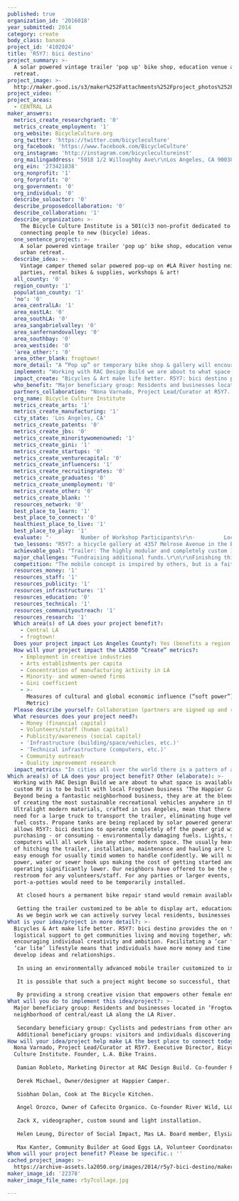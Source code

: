 ```yaml
---
published: true
organization_id: '2016018'
year_submitted: 2014
category: create
body_class: banana
project_id: '4102024'
title: 'R5Y7: bici destino'
project_summary: >-
  A solar powered vintage trailer 'pop up' bike shop, education venue and urban
  retreat.
project_image: >-
  http://maker.good.is/s3/maker%252Fattachments%252Fproject_photos%252Fimages%252F22378%252Fdisplay%252Fr5y7collage.jpg=c570x385
project_video: ''
project_areas:
  - CENTRAL LA
maker_answers:
  metrics_create_researchgrant: '0'
  metrics_create_employment: '1'
  org_website: BicycleCulture.org
  org_twitter: 'https://twitter.com/bicycleculture'
  org_facebook: 'https://www.facebook.com/BicycleCulture'
  org_instagram: 'http://instagram.com/bicyclecultureinst'
  org_mailingaddress: "5918 1/2 Willoughby Ave\r\nLos Angeles, CA 90038"
  org_ein: '273421838'
  org_nonprofit: '1'
  org_forprofit: '0'
  org_government: '0'
  org_individual: '0'
  describe_soloactor: '0'
  describe_proposedcollaboration: '0'
  describe_collaboration: '1'
  describe_organization: >-
    The Bicycle Culture Institute is a 501(c)3 non-profit dedicated to
    connecting people to new (bicycle) ideas.
  one_sentence_project: >-
    A solar powered vintage trailer 'pop up' bike shop, education venue and
    urban retreat.
  describe_idea: >-
    Vintage camper themed solar powered pop-up on #LA River hosting neighborhood
    parties, rental bikes & supplies, workshops & art!
  all_county: '0'
  region_county: '1'
  population_county: '1'
  'no': '0'
  area_centralLA: '1'
  area_eastLA: '0'
  area_southLA: '0'
  area_sangabrielvalley: '0'
  area_sanfernandovalley: '0'
  area_southbay: '0'
  area_westside: '0'
  'area_other:': '0'
  area_other_blank: frogtown!
  more_detail: "A “Pop up” or temporary bike shop & gallery will encourage people to bicycle along the LA river bike path from areas far outside the immediate neighborhood. Through workshops and signage we can reduce the number of collisions between walkers and cyclists – people passing through the neighborhood versus residents. By utilizing a custom vintage style trailer, we’re able to delight the imagination attract artist and design enthusiasts, or simply anyone who loves beautiful outdoor experiences along the LA River. LA City sponsored plans call for art installations, garden projects, infrastructure improvements – but none have included bicycles. That’s crazy!\r\n\r\nLet's blend art, education & practical support to make LA the best place to CREATE."
  implement: "Working with RAC Design Build we are about to what space is available. The custom RV is to be built with local Frogtown business ‘The Happier Camper.’ Beyond being a fantastic neighborhood business, they are at the bleeding edge of creating the most sustainable recreational vehicles anywhere in the world. Ultralight modern materials, crafted in Los Angeles, mean that there is no need for a large truck to transport the trailer, eliminating huge vehicle and fuel costs. Propane tanks are being replaced by solar powered generators. This allows R5Y7: bici destino to operate completely off the power grid without purchasing - or consuming - environmentally damaging fuels. Lights, sound and computers will all work like any other modern space. The usually heavy tasks of hitching the trailer, installation, maintenance and hauling are light and easy enough for usually timid women to handle confidently. We will not need power, water or sewer hook ups making the cost of getting started and operating significantly lower. Our neighbors have offered to be the go-to restroom for any volunteers/staff. For any parties or larger events, port-a-potties would need to be temporarily installed. \r\n\r\nAt closed hours a permanent bike repair stand would remain available to anyone along the bike path, further increasing our ability to help act as a vital resource beyond the limits of open hours. \r\n\r\nGetting the trailer customized to be able to display art, educational materials and bike products will be the longest and most complicated part of becoming fully operational in the community. Alongside the trailer rental bikes are lined up next to the repair stand and storage shed. Attention to design and aesthetics go into everything, including placement of all materials reinforce our idea of the installation as a creative urban retreat. R5Y7: bici destination - for cyclists, artists and LA river lovers. By evoking a retro camping aesthetic the cost of creating a beautiful installation is far less and the sense of relaxation and oasis is enhanced. We take our inspiration from classic American summer camps, with outdoor hanging lights to signify a special event, access to untamed nature as a way to recharge and a judgement free space to learn, create, explore and experiment. \r\nAs we begin work we can actively survey local residents, businesses and people along the bike path. This will influence our priorities and focus in scheduling workshops and other outreach in the coming year. \r\n"
  impact_create: "Bicycles & Art make life better. R5Y7: bici destino provides the on the ground logistical support to get communities living and moving together, while encouraging individual creativity and ambition. Facilitating a ‘car free’ or ‘car lite’ lifestyle means that individuals have more money and time to develop ideas and relationships.\r\n\r\nIn using an environmentally advanced mobile trailer customized to inspire fun and imagination, we not only facilitate increasing use of the bike path and surrounding area; but pave the way for other creative endeavors to become possible using the same low-cost/highly creative approach to rapid concept development. We will be the first to use this specific combination of an ultralight mobile structure that is fully solar powered and capable of performing all the rugged tasks of mechanical support while also evoking the playful spirit of a vintage travel trailer.\r\n\r\nIt is possible that such a project might become so successful, that it moves or expands to other neighborhoods; providing the same active transportation support and creative ‘placemaking’ that is rapidly becoming one of the most effective tools in developing healthy, people-first urban development. Regardless of how the trailer, or the concept of R5Y7: bici destino develops, the positive impact of increasing LA River path usage, active transit, education and recreation will resonate with lasting results.\r\n\r\nBy providing a strong creative vision that empowers other female entrepreneurs and young people interested in bicycles, art or urban development – we cannot yet imagine the ideas and incomes that naturally happen when other people see what is possible!"
  who_benefit: "Major beneficiary group: Residents and businesses located in ‘Frogtown’ neighborhood of central/east LA along the LA River.\r\n\r\nSecondary beneficiary group: Cyclists and pedestrians from other areas of Los Angeles utilizing the LA River path for recreation or transit.\r\nAdditional beneficiary groups: visitors and individuals discovering the project via press coverage, online media and word of mouth.\r\n \r\n"
  partners_collaboration: "Nona Varnado, Project Lead/Curator at R5Y7. Executive Director, Bicycle Culture Institute. Founder, L.A. Bike Trains. \r\n\r\nDamian Robleto, Marketing Director at RAC Design Build. Co-founder River Wild, LLC. Board member, Elysian Valley Arts Collective. \r\n\r\nDerek Michael, Owner/designer at Happier Camper.\r\n\r\nSiobhan Dolan, Cook at The Bicycle Kitchen.\r\n\r\nAngel Orozco, Owner of Cafecito Organico. Co-founder River Wild, LLC.\r\n\r\nZack X, videographer, custom sound and light installation.\r\n\r\nHelen Leung, Director of Social Impact, Mas LA. Board member, Elysian Valley Arts Collective.\r\n\r\nMax Kanter, Community Builder at Good Eggs LA, Volunteer Coordinator at Food Forward."
  org_name: Bicycle Culture Institute
  metrics_create_arts: '1'
  metrics_create_manufacturing: '1'
  city_state: 'Los Angeles, CA'
  metrics_create_patents: '0'
  metrics_create_jbs: '0'
  metrics_create_minoritywomenowned: '1'
  metrics_create_gini: '1'
  metrics_create_startups: '0'
  metrics_create_venturecapital: '0'
  metrics_create_influencers: '1'
  metrics_create_recruitingrates: '0'
  metrics_create_graduates: '0'
  metrics_create_unemployment: '0'
  metrics_create_other: '0'
  metrics_create_blank: ''
  resources_network: '0'
  best_place_to_learn: '1'
  best_place_to_connect: '0'
  healthiest_place_to_live: '1'
  best_place_to_play: '1'
  evaluate: "·         Number of Workshop Participants\r\n·         Local Resident/Business Survey\r\n·         Sales of basic bicycle goods and bike rentals.\r\n \r\nWorkshops are a direct way of knowing that people are actively interested in our programming and have gone to significant effort to gain the knowledge we hope to share. Even with small informal workshops hosted outdoors we have the potential to train hundreds of new riders, mechanics and creative individuals through regularly scheduled workshops.\r\nWith the current situation there’s significant confusion, resentment and concern over who is using the LA River path – and how. We believe that our presence and programming will do tremendous good in improving the current circumstances. Even better, by reaching out early and soliciting feedback before beginning we can make sure we’re being responsive to the most important issues. Once the project concludes, or at the end of 1 year we’ll follow up with another survey asking the same questions so that we can get an accurate idea of our real and perceived impact.\r\nSo far everyone seems excited about the idea of being able to get bike tubes and other basic items or rent a bike along the LA River path. By providing that resource we may be hugely increasing the number of trips (frequency) or new riders. But we’ll only know after we give it a try and direct sales are a concrete way to measure that.\r\n\r\nAdditionally: The Los Angeles Bike Count happens bi-annually. In 2014 the Los Angeles County Bicycle Coalition included the LA River Path in their count locations. If our project has as significant impact as we are hoping for – it should mean that the traffic that is counted in 2016 is not only greater than the numbers counted in 2014, but that the increase is more significant along the LA River path than in other locations. This will be a powerful data validation that we do not have to perform and gives the project additional credence coming from an established outside party."
  two_lessons: "R5Y7: a bicycle gallery at 4357 Melrose Avenue in the East Hollywood neighborhood existed from December 2012 – December 2013. Everything from the learning the response to different kinds of art, demonstrated interest in certain workshops and the infinite details in how to successfully promote and develop attendance was a tremendous learning experience. Beyond the creative, social or technical aspects of running the gallery, the financial side was a very serious lesson in exactly how little money was needed to still pull off quality programing while keeping the lights on.\r\n\r\nLesson #1: Workshops are the catalyst for impact. Workshops should be designed to address the most frequently heard concerns locals describe in a simple DIY format, such as Urban Riding Skills 101, How to Dress for Bike Commuting, Shopping by Bicycle, Fixing a Flat, Fixing Brakes/Gears, How to Keep Your Bike Secure & Taking Your Bike on METRO/Metrolink.\r\n\r\nLesson #2: Even if it’s beautiful or a good idea, it still needs to be financially sustainable. Bikes are thought of as toys, not transportation. Most people think of both bicycles and art as something that should be free or basically free. Unfortunately that means that many great projects never happen or never last long enough to have the impact they are capable of. By looking to sell basic bicycle goods, we are also helping to create a new model of financial sustainability for this kind of community outreach. Similar to what the Bicycle Kitchen and other bike co-ops in Los Angeles are already doing.\r\n "
  achievable_goal: "Trailer: The highly modular and completely custom 16’ fiberglass trailer is currently in development under the Happier Camper. First production run is scheduled for October 2014. Even with delays and extensive custom work, the R5Y7: bici destino unit will be ready by February, 2015. While the creation of the trailer itself has a complex manufacturing process, it save us in other ways: from not having to handle serious infrastructure work to not needing to transport heavy items across long distances with large, powerful (expensive!) trucks. \r\n\r\nWe’d like to launch during the Valentine’s season with a “Love” themed promotion campaign. Trailer designer and builder Derek Michael is a passionate collaborator who believes in the R5Y7: bici destino vision for Los Angeles and will grant our project the highest priority in the manufacturing process. Hooray!\r\n\r\nWorkshops, already tested in the earlier space and currently being expert reviewed will be ready by January 1, 2015 – regardless of the launch date of the R5Y7: destino bici project. Workshops are the long term goal of the Bicycle Culture Institute to provide standardized learning materials. However without R5Y7: destino bici as a venue to teach and refine these lesson plans with 1:1 human interaction, these materials would languish..\r\n\r\nProduct: Bicycle Culture Institute currently has a wholesale account with bicycle parts distributor based in Portland, Oregon. BCI’s non-profit status limit certain commercial possibilities, but ensure that any sales benefit our community and mission as defined under California tax law. Additional distributor/brand accounts take 30-60 days to establish and receive stock. Most distributors and brands require a physical location. In order for us to secure that location, we need to be able to fund the project. Once a location is finalized, we will be able to choose which distributors and brands we prefer to work with. Thanks to many years of experience working in the bicycle industry, Nona Varnado is able to quickly select the most appropriate vendors and make the most resourceful purchasing decisions. \r\n\r\nVolunteers & Unusually Talented Individuals: Both Bicycle Culture Institute and the Bicycle Kitchen have substantial volunteer resources. Through existing relationships many talented people have expressed their excitement at the possibility of making such a project happen."
  major_challenges: "Fundraising additional funds.\r\n\r\nFinishing this application!\r\n\r\n--Friends!"
  competition: "The mobile concept is inspired by others, but is a faithful continuation of the original R5Y7 gallery in East Hollywood. The cycling apparel brand, Rapha, before they had the capital to open permanent stores created a custom RV that toured along classic cycling routes and would “park” in an urban location for a seasonal pop-up where the online brand hosted movies and gave out espresso, without pushing product – just creating an enjoyable haven for cyclists to hang out and enjoy access to hard to exclusive items. Beyond a universally positive response in pop up locations all over the globe, it was a winning strategy that allowed the brand to grow to the point where they now have several permanent stores in several cities. However they still have their now iconic RV that has become a much loved symbol of adventure.\r\n\r\nLevis’ in promoting their bicycle apparel “commuter” line has done several temporary pop-ups in cities across the USA. In August 2014 they will come to downtown Los Angeles - signifying the influence and rise of bicycle culture in LA. Their pop-ups have been in empty storefronts or in collaboration with ACE Hotel locations, often supported by mobile trailers used for events block off the street and create a temporary festival environment where attendees can get free mechanical help, check out product and party. This model of outreach has been so successful that they are doing it again and expanding to additional cities after the initial campaign in 2011.\r\n\r\nThe Happier Camper, our neighbor and collaborator in Frogtown, is at the forefront of the trend towards ‘classic’ or restored RV’s. Featured in Sunset magazine and becoming ever more popular the restored camper is a nostalgic and affordable alternative to hotels, more luxurious than camping and just plain fun! By creating a custom vintage style trailer we tap into the enthusiasm and easy media attention of the classic camper trend, while also avoiding the costs of a permanent space, or city regulations required for other kinds of semi-permanent and temporary structures. Plus, when our time in Frogtown comes to a close, we simply pack up and find a new spot to set up!\r\n\r\nWe are also part of a community of bicycle nonprofits that are working to create a model of financial sustainability. Our project is unique in creating a mobile bike shop, art gallery and education hub… in a beautiful installation that makes spending time appreciating the LA river even more enjoyable.\r\n"
  resources_money: '1'
  resources_staff: '1'
  resources_publicity: '1'
  resources_infrastructure: '1'
  resources_education: '0'
  resources_technical: '1'
  resources_communityoutreach: '1'
  resources_research: '1'
  Which area(s) of LA does your project benefit?:
    - Central LA
    - frogtown!
  Does your project impact Los Angeles County?: Yes (benefits a region of LA County)
  How will your project impact the LA2050 “Create” metrics?:
    - Employment in creative industries
    - Arts establishments per capita
    - Concentration of manufacturing activity in LA
    - Minority- and women-owned firms
    - Gini coefficient
    - >-
      Measures of cultural and global economic influence (“soft power”) (Dream
      Metric)
  Please describe yourself: Collaboration (partners are signed up and ready to hit the ground running!)
  What resources does your project need?:
    - Money (financial capital)
    - Volunteers/staff (human capital)
    - Publicity/awareness (social capital)
    - 'Infrastructure (building/space/vehicles, etc.)'
    - 'Technical infrastructure (computers, etc.)'
    - Community outreach
    - Quality improvement research
  impact_metrics: "In cities all over the world there is a pattern of artists finding an inexpensive neighborhood, developing a vibrant cultural scene and then being pushed out as the real estate becomes too expensive for creatives to afford. Now, LA has the opportunity to develop a model of ‘conscientious development’ where artists, developers and residents work together to maintain the authenticity of what makes a neighborhood wonderful, while building new housing and commercial opportunity. \r\n\r\nThe LA River bike path is just beginning to develop as a transportation and recreational artery for cyclists and pedestrians, but a lack of support services or resources, education and wayfinding signage have led to conflicts among users and an underutilization of the public space. Frogtown is doing a great job establishing itself as an arts district and one of the first parcels on the LA River to engage in innovative placemaking efforts as a model of ‘conscientious development.’ When a neighborhood attracts expensive real estate developers, existing communities and businesses are pushed out leaving only unaffordable condos and frequently a serious lack of transportation infrastructure capable of handling an increased number of residents. Pop up events and temporary ‘placemaking’ resources can inspire residents and visitors to enjoy the neighborhood, build more resilient interconnected communities and provide a unique attraction for other city residents to explore.\r\n\r\nThanks to the LA River bike path travel easily to and from without congestion or parking problems! Through workshops and signage we can address and reduce the number of collisions between walkers and cyclists – or people passing through the neighborhood versus residents. \r\n\r\nEducation, art and fun really is the winning recipe! Every day as people wandered in to take a look at art, the biggest questions were: How do you get started? How do you bring a bike on the bus? It became clear that our mission was not just to inspire through art, but to provide real help in making these ideas accessible to anyone.\r\n\r\nR5Y7: bici destino is the perfect solution for LA now. Using an iconic RV to talk bicycles, we bring in a wide group of people who identify with a car lifestyle. Bicycles and art inspire creativity – shows are ‘open calls.’ Anyone in Los Angeles can have the opportunity to display their work. Open hours with a mechanic, tools available provide new jobs while workshops allow anyone to develop skills necessary to work"
Which area(s) of LA does your project benefit? Other (elaborate): >-
  Working with RAC Design Build we are about to what space is available. The
  custom RV is to be built with local Frogtown business ‘The Happier Camper.’
  Beyond being a fantastic neighborhood business, they are at the bleeding edge
  of creating the most sustainable recreational vehicles anywhere in the world.
  Ultralight modern materials, crafted in Los Angeles, mean that there is no
  need for a large truck to transport the trailer, eliminating huge vehicle and
  fuel costs. Propane tanks are being replaced by solar powered generators. This
  allows R5Y7: bici destino to operate completely off the power grid without
  purchasing - or consuming - environmentally damaging fuels. Lights, sound and
  computers will all work like any other modern space. The usually heavy tasks
  of hitching the trailer, installation, maintenance and hauling are light and
  easy enough for usually timid women to handle confidently. We will not need
  power, water or sewer hook ups making the cost of getting started and
  operating significantly lower. Our neighbors have offered to be the go-to
  restroom for any volunteers/staff. For any parties or larger events,
  port-a-potties would need to be temporarily installed. 
   
   At closed hours a permanent bike repair stand would remain available to anyone along the bike path, further increasing our ability to help act as a vital resource beyond the limits of open hours. 
   
   Getting the trailer customized to be able to display art, educational materials and bike products will be the longest and most complicated part of becoming fully operational in the community. Alongside the trailer rental bikes are lined up next to the repair stand and storage shed. Attention to design and aesthetics go into everything, including placement of all materials reinforce our idea of the installation as a creative urban retreat. R5Y7: bici destination - for cyclists, artists and LA river lovers. By evoking a retro camping aesthetic the cost of creating a beautiful installation is far less and the sense of relaxation and oasis is enhanced. We take our inspiration from classic American summer camps, with outdoor hanging lights to signify a special event, access to untamed nature as a way to recharge and a judgement free space to learn, create, explore and experiment. 
   As we begin work we can actively survey local residents, businesses and people along the bike path. This will influence our priorities and focus in scheduling workshops and other outreach in the coming year.
What is your idea/project in more detail?: >-
  Bicycles & Art make life better. R5Y7: bici destino provides the on the ground
  logistical support to get communities living and moving together, while
  encouraging individual creativity and ambition. Facilitating a ‘car free’ or
  ‘car lite’ lifestyle means that individuals have more money and time to
  develop ideas and relationships.
   
   In using an environmentally advanced mobile trailer customized to inspire fun and imagination, we not only facilitate increasing use of the bike path and surrounding area; but pave the way for other creative endeavors to become possible using the same low-cost/highly creative approach to rapid concept development. We will be the first to use this specific combination of an ultralight mobile structure that is fully solar powered and capable of performing all the rugged tasks of mechanical support while also evoking the playful spirit of a vintage travel trailer.
   
   It is possible that such a project might become so successful, that it moves or expands to other neighborhoods; providing the same active transportation support and creative ‘placemaking’ that is rapidly becoming one of the most effective tools in developing healthy, people-first urban development. Regardless of how the trailer, or the concept of R5Y7: bici destino develops, the positive impact of increasing LA River path usage, active transit, education and recreation will resonate with lasting results.
   
   By providing a strong creative vision that empowers other female entrepreneurs and young people interested in bicycles, art or urban development – we cannot yet imagine the ideas and incomes that naturally happen when other people see what is possible!
What will you do to implement this idea/project?: >-
  Major beneficiary group: Residents and businesses located in ‘Frogtown’
  neighborhood of central/east LA along the LA River.
   
   Secondary beneficiary group: Cyclists and pedestrians from other areas of Los Angeles utilizing the LA River path for recreation or transit.
   Additional beneficiary groups: visitors and individuals discovering the project via press coverage, online media and word of mouth.
How will your idea/project help make LA the best place to connect today? In LA2050?: >-
  Nona Varnado, Project Lead/Curator at R5Y7. Executive Director, Bicycle
  Culture Institute. Founder, L.A. Bike Trains. 
   
   Damian Robleto, Marketing Director at RAC Design Build. Co-founder River Wild, LLC. Board member, Elysian Valley Arts Collective. 
   
   Derek Michael, Owner/designer at Happier Camper.
   
   Siobhan Dolan, Cook at The Bicycle Kitchen.
   
   Angel Orozco, Owner of Cafecito Organico. Co-founder River Wild, LLC.
   
   Zack X, videographer, custom sound and light installation.
   
   Helen Leung, Director of Social Impact, Mas LA. Board member, Elysian Valley Arts Collective.
   
   Max Kanter, Community Builder at Good Eggs LA, Volunteer Coordinator at Food Forward.
Whom will your project benefit? Please be specific.: ''
cached_project_image: >-
  https://archive-assets.la2050.org/images/2014/r5y7-bici-destino/maker.good.is/s3/maker%252Fattachments%252Fproject_photos%252Fimages%252F22378%252Fdisplay%252Fr5y7collage.jpg=c570x385.jpg
maker_image_id: '22378'
maker_image_file_name: r5y7collage.jpg

---
```

